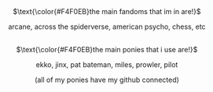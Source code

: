 ## 
<p align="center">
$\text{\color{#F4F0EB}the main fandoms that im in are!}$

<p align="center">
  arcane, across the spiderverse, american psycho, chess, etc

## 
<p align="center">
$\text{\color{#F4F0EB}the main ponies that i use are!}$

<p align="center">
  ekko, jinx, pat bateman, miles, prowler, pilot

<p align="center"> 
(all of my ponies have my github connected)


